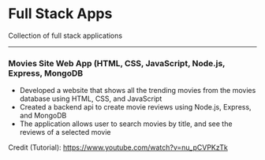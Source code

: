 # Full Stack Apps
Collection of full stack applications<hr>
<h3>Movies Site Web App (HTML, CSS, JavaScript, Node.js, Express, MongoDB</h3>
<ul>
  <li>Developed a website that shows all the trending movies from the movies database using HTML, CSS, and JavaScript</li>
  <li>Created a backend api to create movie reviews using Node.js, Express, and MongoDB</li>
  <li>The application allows user to search movies by title, and see the reviews of a selected movie</li>
</ul>

Credit (Tutorial): https://www.youtube.com/watch?v=nu_pCVPKzTk
